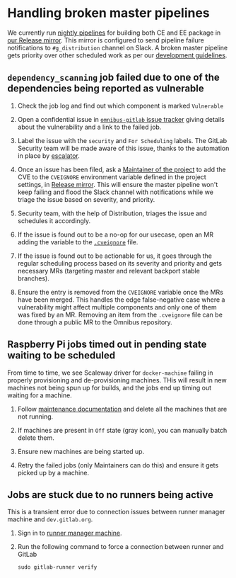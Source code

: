 # Handling broken master pipelines

We currently run [nightly pipelines](pipelines.md#scheduled-pipelines) for
building both CE and EE package in [our Release mirror](https://dev.gitlab.org/gitlab/omnibus-gitlab).
This mirror is configured to send pipeline failure notifications to
`#g_distribution` channel on Slack. A broken master pipeline gets priority over
other scheduled work as per our [development guidelines](https://about.gitlab.com/handbook/engineering/workflow/#resolution-of-broken-master).

## `dependency_scanning` job failed due to one of the dependencies being reported as vulnerable

1. Check the job log and find out which component is marked `Vulnerable`

1. Open a confidential issue in [`omnibus-gitlab` issue tracker](https://gitlab.com/gitlab-org/omnibus-gitlab/issues/)
   giving details about the vulnerability and a link to the failed job.

1. Label the issue with the `security` and `For Scheduling` labels. The GitLab
   Security team will be made aware of this issue, thanks to the automation in
   place by [escalator](https://gitlab.com/gitlab-com/gl-security/automation/escalator).

1. Once an issue has been filed, ask a
   [Maintainer of the project](https://about.gitlab.com/handbook/engineering/projects/#omnibus-gitlab)
   to add the CVE to the `CVEIGNORE` environment variable defined in the project
   settings, in [Release mirror](https://dev.gitlab.org/gitlab/omnibus-gitlab).
   This will ensure the master pipeline won't keep failing and flood the Slack
   channel with notifications while we triage the issue based on severity, and
   priority.

1. Security team, with the help of Distribution, triages the issue and schedules
   it accordingly.

1. If the issue is found out to be a no-op for our usecase, open
   an MR adding the variable to the [`.cveignore`](https://gitlab.com/gitlab-org/omnibus-gitlab/-/blob/master/.cveignore)
   file.

1. If the issue is found out to be actionable for us, it goes through the
   regular scheduling process based on its severity and priority and gets
   necessary MRs (targeting master and relevant backport stable branches).

1. Ensure the entry is removed from the `CVEIGNORE` variable once the MRs have
   been merged. This handles the edge false-negative case where a vulnerability
   might affect multiple components and only one of them was fixed by an MR. Removing
   an item from the `.cveignore` file can be done through a public MR to the Omnibus
   repository.

## Raspberry Pi jobs timed out in pending state waiting to be scheduled

From time to time, we see Scaleway driver for `docker-machine` failing in properly
provisioning and de-provisioning machines. THis will result in new machines not
being spun up for builds, and the jobs end up timing out waiting for a machine.

1. Follow [maintenance documentation](https://about.gitlab.com/handbook/engineering/development/enablement/distribution/maintenance/build-machines.html#when-builds-are-pending-on-devgitlaborg)
   and delete all the machines that are not running.

1. If machines are present in `Off` state (gray icon), you can manually batch
   delete them.

1. Ensure new machines are being started up.

1. Retry the failed jobs (only Maintainers can do this) and ensure it gets
   picked up by a machine.

## Jobs are stuck due to no runners being active

This is a transient error due to connection issues between runner manager
machine and `dev.gitlab.org`.

1. Sign in to [runner manager machine](https://about.gitlab.com/handbook/engineering/development/enablement/distribution/maintenance/build-machines.html#build-runnersgitlaborg).

1. Run the following command to force a connection between runner and GitLab

    ```shell
    sudo gitlab-runner verify
    ```
